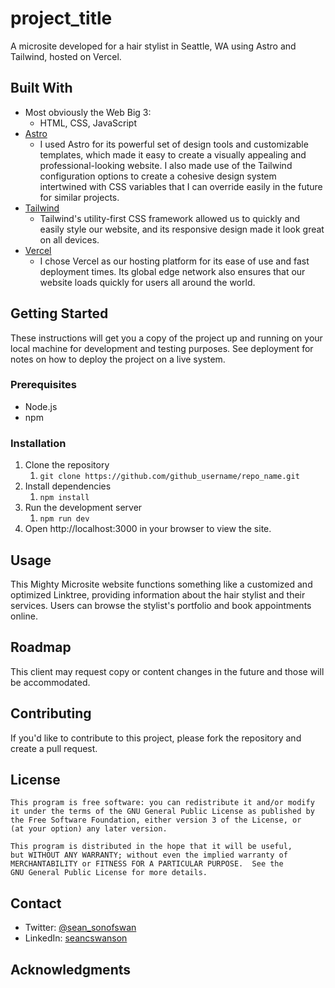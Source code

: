 # project_title

A microsite developed for a hair stylist in Seattle, WA using Astro and Tailwind, hosted on Vercel.

## Built With

- Most obviously the Web Big 3:
  - HTML, CSS, JavaScript
- [Astro](https://www.astro.com/)
  - I used Astro for its powerful set of design tools and customizable templates, which made it easy to create a visually appealing and professional-looking website. I also made use of the Tailwind configuration options to create a cohesive design system intertwined with CSS variables that I can override easily in the future for similar projects.
- [Tailwind](https://www.tailwindcss.com/)
  - Tailwind's utility-first CSS framework allowed us to quickly and easily style our website, and its responsive design made it look great on all devices.
- [Vercel](https://vercel.com/)
  - I chose Vercel as our hosting platform for its ease of use and fast deployment times. Its global edge network also ensures that our website loads quickly for users all around the world.

## Getting Started

These instructions will get you a copy of the project up and running on your local machine for development and testing purposes. See deployment for notes on how to deploy the project on a live system.

### Prerequisites

- Node.js
- npm

### Installation

1. Clone the repository
   1. `git clone https://github.com/github_username/repo_name.git`
2. Install dependencies
   1. `npm install`
3. Run the development server
   1. `npm run dev`
4. Open http://localhost:3000 in your browser to view the site.

## Usage

This Mighty Microsite website functions something like a customized and optimized Linktree, providing information about the hair stylist and their services. Users can browse the stylist's portfolio and book appointments online.

## Roadmap

This client may request copy or content changes in the future and those will be accommodated. 

## Contributing

If you'd like to contribute to this project, please fork the repository and create a pull request.

## License

    This program is free software: you can redistribute it and/or modify
    it under the terms of the GNU General Public License as published by
    the Free Software Foundation, either version 3 of the License, or
    (at your option) any later version.

    This program is distributed in the hope that it will be useful,
    but WITHOUT ANY WARRANTY; without even the implied warranty of
    MERCHANTABILITY or FITNESS FOR A PARTICULAR PURPOSE.  See the
    GNU General Public License for more details.
    
## Contact

- Twitter: [@sean_sonofswan](https://twitter.com/sean_sonofswan)
- LinkedIn: [seancswanson](https://www.linkedin.com/in/seancswanson/)

## Acknowledgments
